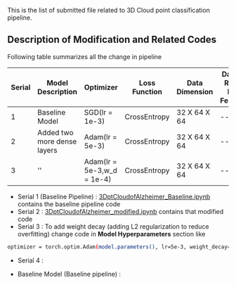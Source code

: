 This is the list of submitted file related to 3D Cloud point classification pipeline.

## Description of Modification and Related Codes

Following table summarizes all the change in pipeline

| Serial | Model Description | Optimizer | Loss Function | Data Dimension | Dataset Relatd New Features | Other new features |
| --- | --- | --- | --- | --- | --- | --- |
| 1 | Baseline Model | SGD(lr = 1e-3) | CrossEntropy | 32 X 64 X 64 | -- | -- |
| 2 | Added two more dense layers | Adam(lr = 5e-3) | CrossEntropy | 32 X 64 X 64 | -- | -- |
| 3 | '' | Adam(lr = 5e-3,w_d = 1e-4) | CrossEntropy | 32 X 64 X 64 | -- | -- |



- Serial 1  (Baseline Pipeline) : [3DptCloudofAlzheimer_Baseline.ipynb](3DptCloudofAlzheimer_Baseline.ipynb) contains the baseline pipeline code
- Serial 2 : [3DptCloudofAlzheimer_modified.ipynb](3DptCloudofAlzheimer_modified.ipynb) contains that modified code
- Serial 3 : To add weight decay (adding L2 regularization to reduce overfitting) change code in **Model Hyperparameters** section like 
```bash
optimizer = torch.optim.Adam(model.parameters(), lr=5e-3, weight_decay=1e-4)
```

- Serial 4 :

- Baseline Model (Baseline pipeline) : 



